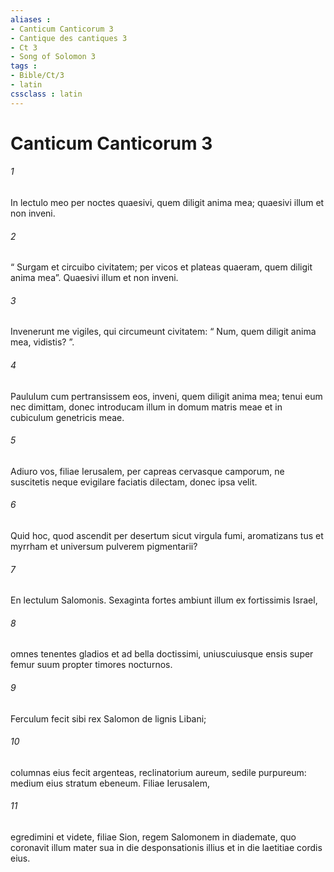 ```yaml
---
aliases : 
- Canticum Canticorum 3
- Cantique des cantiques 3
- Ct 3
- Song of Solomon 3
tags : 
- Bible/Ct/3
- latin
cssclass : latin
---
```


# Canticum Canticorum 3

###### 1
In lectulo meo per noctes quaesivi, quem diligit anima mea; quaesivi illum et non inveni.
###### 2
“ Surgam et circuibo civitatem; per vicos et plateas quaeram, quem diligit anima mea”. Quaesivi illum et non inveni.
###### 3
Invenerunt me vigiles, qui circumeunt civitatem: “ Num, quem diligit anima mea, vidistis? ”.
###### 4
Paululum cum pertransissem eos, inveni, quem diligit anima mea; tenui eum nec dimittam, donec introducam illum in domum matris meae et in cubiculum genetricis meae.
###### 5
Adiuro vos, filiae Ierusalem, per capreas cervasque camporum, ne suscitetis neque evigilare faciatis dilectam, donec ipsa velit.
###### 6
Quid hoc, quod ascendit per desertum sicut virgula fumi, aromatizans tus et myrrham et universum pulverem pigmentarii?
###### 7
En lectulum Salomonis. Sexaginta fortes ambiunt illum ex fortissimis Israel,
###### 8
omnes tenentes gladios et ad bella doctissimi, uniuscuiusque ensis super femur suum propter timores nocturnos.
###### 9
Ferculum fecit sibi rex Salomon de lignis Libani;
###### 10
columnas eius fecit argenteas, reclinatorium aureum, sedile purpureum: medium eius stratum ebeneum. Filiae Ierusalem,
###### 11
egredimini et videte, filiae Sion, regem Salomonem in diademate, quo coronavit illum mater sua in die desponsationis illius et in die laetitiae cordis eius.
